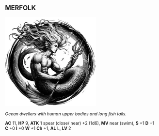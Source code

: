 ## MERFOLK

![](images/merfolk.webp)

_Ocean dwellers with human upper bodies and long fish tails._

**AC** 11, **HP** 9, **ATK** 1 spear (close/ near) +2 (1d6), **MV** near (swim), **S** +1 **D** +1 **C** +0 **I** +0 **W** +1 **Ch** +1, **AL** L, **LV** 2


